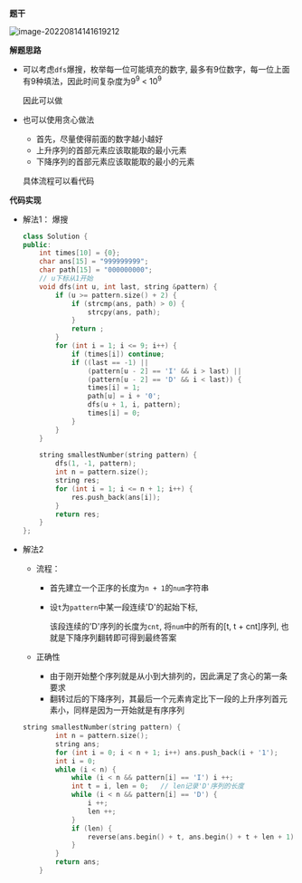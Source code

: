 **题干**

![image-20220814141619212](http://www.cdn.liver0377.xyz/typora/202208141416345.png)









**解题思路**

- 可以考虑`dfs`爆搜，枚举每一位可能填充的数字, 最多有9位数字，每一位上面有9种填法，因此时间复杂度为$9^9$ < $10^9$

  因此可以做

- 也可以使用贪心做法

  - 首先，尽量使得前面的数字越小越好
  - 上升序列的首部元素应该取能取的最小元素
  - 下降序列的首部元素应该取能取的最小的元素

  具体流程可以看代码



**代码实现**

- 解法1： 爆搜

  ```cc
  class Solution {
  public:
      int times[10] = {0};
      char ans[15] = "999999999";
      char path[15] = "000000000";
      // u下标从1开始
      void dfs(int u, int last, string &pattern) {
          if (u >= pattern.size() + 2) {
              if (strcmp(ans, path) > 0) {
                  strcpy(ans, path);
              }
              return ;
          }
          for (int i = 1; i <= 9; i++) {
              if (times[i]) continue;
              if ((last == -1) ||
                  (pattern[u - 2] == 'I' && i > last) ||
                  (pattern[u - 2] == 'D' && i < last)) {
                  times[i] = 1;
                  path[u] = i + '0';
                  dfs(u + 1, i, pattern);
                  times[i] = 0;
              } 
          }
      }
      
      string smallestNumber(string pattern) {
          dfs(1, -1, pattern);
          int n = pattern.size();
          string res;
          for (int i = 1; i <= n + 1; i++) {
              res.push_back(ans[i]);
          }
          return res;
      }
  };
  ```



- 解法2

  - 流程：

    - 首先建立一个正序的长度为`n + 1`的`num`字符串

    - 设`t`为`pattern`中某一段连续'D'的起始下标, 

      该段连续的'D'序列的长度为`cnt`, 将`num`中的所有的[t, t + cnt]序列, 也就是下降序列翻转即可得到最终答案

  - 正确性

    - 由于刚开始整个序列就是从小到大排列的，因此满足了贪心的第一条要求
    - 翻转过后的下降序列，其最后一个元素肯定比下一段的上升序列首元素小，同样是因为一开始就是有序序列

    

  ```cc
  string smallestNumber(string pattern) {
          int n = pattern.size();
          string ans;
          for (int i = 0; i < n + 1; i++) ans.push_back(i + '1');
          int i = 0;
          while (i < n) {
              while (i < n && pattern[i] == 'I') i ++;
              int t = i, len = 0;   // len记录'D'序列的长度
              while (i < n && pattern[i] == 'D') {
                  i ++;
                  len ++;
              }
              if (len) {
                  reverse(ans.begin() + t, ans.begin() + t + len + 1);
              }
          }
          return ans;
      }
  ```

  